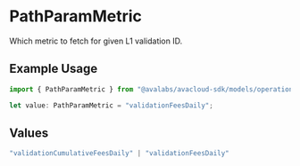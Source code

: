 # PathParamMetric

Which metric to fetch for given L1 validation ID.

## Example Usage

```typescript
import { PathParamMetric } from "@avalabs/avacloud-sdk/models/operations";

let value: PathParamMetric = "validationFeesDaily";
```

## Values

```typescript
"validationCumulativeFeesDaily" | "validationFeesDaily"
```